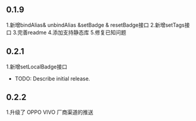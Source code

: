 ## 0.1.9

1.新增bindAlias& unbindAlias &setBadge & resetBadge接口
2.新增setTags接口
3.完善readme
4.添加支持静态库
5.修复已知问题

## 0.2.1
1.新增setLocalBadge接口

* TODO: Describe initial release.

## 0.2.2
1.升级了 OPPO VIVO 厂商渠道的推送
